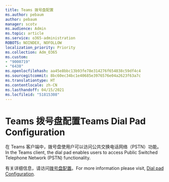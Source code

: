 ```yaml
---
title: Teams 拨号盘配置
ms.author: pebaum
author: pebaum
manager: scotv
ms.audience: Admin
ms.topic: article
ms.service: o365-administration
ROBOTS: NOINDEX, NOFOLLOW
localization_priority: Priority
ms.collection: Adm_O365
ms.custom:
- "9000719"
- "6438"
ms.openlocfilehash: aa45e8bbc13b93fe78e314276f654838c59df4c4
ms.sourcegitcommit: 8bc60ec34bc1e40685e3976576e04a2623f63a7c
ms.translationtype: HT
ms.contentlocale: zh-CN
ms.lasthandoff: 04/15/2021
ms.locfileid: "51815308"
---
```

# <a name="teams-dial-pad-configuration"></a><span data-ttu-id="a569f-102">Teams 拨号盘配置</span><span class="sxs-lookup"><span data-stu-id="a569f-102">Teams Dial Pad Configuration</span></span>

<span data-ttu-id="a569f-103">在 Teams 客户端中，拨号盘使用户可以访问公共交换电话网络（PSTN）功能。</span><span class="sxs-lookup"><span data-stu-id="a569f-103">In the Teams client, the dial pad enables users to access Public Switched Telephone Network (PSTN) functionality.</span></span>  

<span data-ttu-id="a569f-104">有关详细信息，请访问[拨号盘配置](https://docs.microsoft.com/microsoftteams/dial-pad-configuration)。</span><span class="sxs-lookup"><span data-stu-id="a569f-104">For more information please visit, [Dial pad Configuration](https://docs.microsoft.com/microsoftteams/dial-pad-configuration).</span></span>
